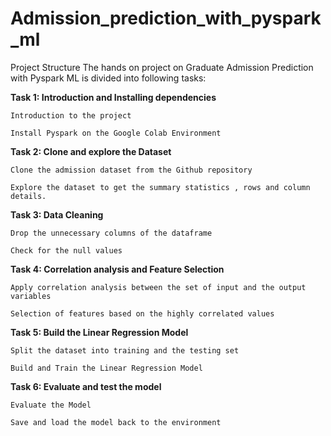 # Admission_prediction_with_pyspark_ml

Project Structure
The hands on project on Graduate Admission Prediction with Pyspark ML is divided into following tasks:

**Task 1: Introduction and Installing dependencies**
   
    Introduction to the project

    Install Pyspark on the Google Colab Environment

**Task 2: Clone and explore the Dataset**
    
    Clone the admission dataset from the Github repository

    Explore the dataset to get the summary statistics , rows and column details.

**Task 3: Data Cleaning**
    
    Drop the unnecessary columns of the dataframe

    Check for the null values

**Task 4: Correlation analysis and Feature Selection**
    
    Apply correlation analysis between the set of input and the output variables

    Selection of features based on the highly correlated values

**Task 5: Build the Linear Regression Model**
    
    Split the dataset into training and the testing set

    Build and Train the Linear Regression Model

**Task 6: Evaluate and test the model**
    
    Evaluate the Model

    Save and load the model back to the environment
